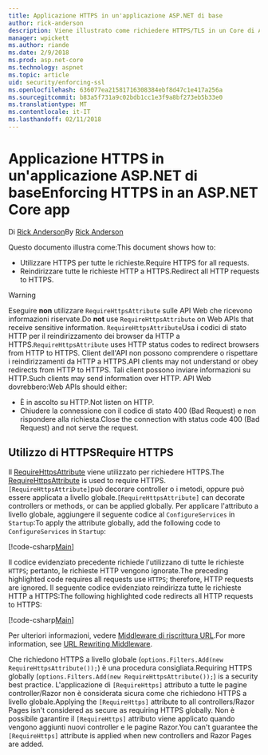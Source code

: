 ```yaml
---
title: Applicazione HTTPS in un'applicazione ASP.NET di base
author: rick-anderson
description: Viene illustrato come richiedere HTTPS/TLS in un Core di ASP.NET web app.
manager: wpickett
ms.author: riande
ms.date: 2/9/2018
ms.prod: asp.net-core
ms.technology: aspnet
ms.topic: article
uid: security/enforcing-ssl
ms.openlocfilehash: 636077ea21581716308384ebf8d47c1e417a256a
ms.sourcegitcommit: b83a5f731a9c02bdb1cc1e3f9a8bf273eb5b33e0
ms.translationtype: MT
ms.contentlocale: it-IT
ms.lasthandoff: 02/11/2018
---
```

# <a name="enforcing-https-in-an-aspnet-core-app"></a><span data-ttu-id="c0286-103">Applicazione HTTPS in un'applicazione ASP.NET di base</span><span class="sxs-lookup"><span data-stu-id="c0286-103">Enforcing HTTPS in an ASP.NET Core app</span></span>

<span data-ttu-id="c0286-104">Di [Rick Anderson](https://twitter.com/RickAndMSFT)</span><span class="sxs-lookup"><span data-stu-id="c0286-104">By [Rick Anderson](https://twitter.com/RickAndMSFT)</span></span>

<span data-ttu-id="c0286-105">Questo documento illustra come:</span><span class="sxs-lookup"><span data-stu-id="c0286-105">This document shows how to:</span></span>

- <span data-ttu-id="c0286-106">Utilizzare HTTPS per tutte le richieste.</span><span class="sxs-lookup"><span data-stu-id="c0286-106">Require HTTPS for all requests.</span></span>
- <span data-ttu-id="c0286-107">Reindirizzare tutte le richieste HTTP a HTTPS.</span><span class="sxs-lookup"><span data-stu-id="c0286-107">Redirect all HTTP requests to HTTPS.</span></span>

> [!WARNING]
> <span data-ttu-id="c0286-108">Eseguire **non** utilizzare `RequireHttpsAttribute` sulle API Web che ricevono informazioni riservate.</span><span class="sxs-lookup"><span data-stu-id="c0286-108">Do **not** use `RequireHttpsAttribute` on Web APIs that receive sensitive information.</span></span> <span data-ttu-id="c0286-109">`RequireHttpsAttribute`Usa i codici di stato HTTP per il reindirizzamento dei browser da HTTP a HTTPS.</span><span class="sxs-lookup"><span data-stu-id="c0286-109">`RequireHttpsAttribute` uses HTTP status codes to redirect browsers from HTTP to HTTPS.</span></span> <span data-ttu-id="c0286-110">Client dell'API non possono comprendere o rispettare i reindirizzamenti da HTTP a HTTPS.</span><span class="sxs-lookup"><span data-stu-id="c0286-110">API clients may not understand or obey redirects from HTTP to HTTPS.</span></span> <span data-ttu-id="c0286-111">Tali client possono inviare informazioni su HTTP.</span><span class="sxs-lookup"><span data-stu-id="c0286-111">Such clients may send information over HTTP.</span></span> <span data-ttu-id="c0286-112">API Web dovrebbero:</span><span class="sxs-lookup"><span data-stu-id="c0286-112">Web APIs should either:</span></span>
>
>* <span data-ttu-id="c0286-113">È in ascolto su HTTP.</span><span class="sxs-lookup"><span data-stu-id="c0286-113">Not listen on HTTP.</span></span>
>* <span data-ttu-id="c0286-114">Chiudere la connessione con il codice di stato 400 (Bad Request) e non rispondere alla richiesta.</span><span class="sxs-lookup"><span data-stu-id="c0286-114">Close the connection with status code 400 (Bad Request) and not serve the request.</span></span>

## <a name="require-https"></a><span data-ttu-id="c0286-115">Utilizzo di HTTPS</span><span class="sxs-lookup"><span data-stu-id="c0286-115">Require HTTPS</span></span>

<span data-ttu-id="c0286-116">Il [RequireHttpsAttribute](/dotnet/api/Microsoft.AspNetCore.Mvc.RequireHttpsAttribute) viene utilizzato per richiedere HTTPS.</span><span class="sxs-lookup"><span data-stu-id="c0286-116">The [RequireHttpsAttribute](/dotnet/api/Microsoft.AspNetCore.Mvc.RequireHttpsAttribute) is used to require HTTPS.</span></span> <span data-ttu-id="c0286-117">`[RequireHttpsAttribute]`può decorare controller o i metodi, oppure può essere applicata a livello globale.</span><span class="sxs-lookup"><span data-stu-id="c0286-117">`[RequireHttpsAttribute]` can decorate controllers or methods, or can be applied globally.</span></span> <span data-ttu-id="c0286-118">Per applicare l'attributo a livello globale, aggiungere il seguente codice al `ConfigureServices` in `Startup`:</span><span class="sxs-lookup"><span data-stu-id="c0286-118">To apply the attribute globally, add the following code to `ConfigureServices` in `Startup`:</span></span>

[!code-csharp[Main](authentication/accconfirm/sample/WebApp1/Startup.cs?name=snippet2&highlight=4-999)]

<span data-ttu-id="c0286-119">Il codice evidenziato precedente richiede l'utilizzano di tutte le richieste `HTTPS`; pertanto, le richieste HTTP vengono ignorate.</span><span class="sxs-lookup"><span data-stu-id="c0286-119">The preceding highlighted code requires all requests use `HTTPS`; therefore, HTTP requests are ignored.</span></span> <span data-ttu-id="c0286-120">Il seguente codice evidenziato reindirizza tutte le richieste HTTP a HTTPS:</span><span class="sxs-lookup"><span data-stu-id="c0286-120">The following highlighted code redirects all HTTP requests to HTTPS:</span></span>

[!code-csharp[Main](authentication/accconfirm/sample/WebApp1/Startup.cs?name=snippet_AddRedirectToHttps&highlight=7-999)]

<span data-ttu-id="c0286-121">Per ulteriori informazioni, vedere [Middleware di riscrittura URL](xref:fundamentals/url-rewriting).</span><span class="sxs-lookup"><span data-stu-id="c0286-121">For more information, see [URL Rewriting Middleware](xref:fundamentals/url-rewriting).</span></span>

<span data-ttu-id="c0286-122">Che richiedono HTTPS a livello globale (`options.Filters.Add(new RequireHttpsAttribute());`) è una procedura consigliata.</span><span class="sxs-lookup"><span data-stu-id="c0286-122">Requiring HTTPS globally (`options.Filters.Add(new RequireHttpsAttribute());`) is a security best practice.</span></span> <span data-ttu-id="c0286-123">L'applicazione di `[RequireHttps]` attributo a tutte le pagine controller/Razor non è considerata sicura come che richiedono HTTPS a livello globale.</span><span class="sxs-lookup"><span data-stu-id="c0286-123">Applying the `[RequireHttps]` attribute to all controllers/Razor Pages isn't considered as secure as requiring HTTPS globally.</span></span> <span data-ttu-id="c0286-124">Non è possibile garantire il `[RequireHttps]` attributo viene applicato quando vengono aggiunti nuovi controller e le pagine Razor.</span><span class="sxs-lookup"><span data-stu-id="c0286-124">You can't guarantee the `[RequireHttps]` attribute is applied when new controllers and Razor Pages are added.</span></span>